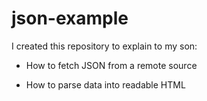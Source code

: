 # json-example

I created this repository to explain to my son:

- How to fetch JSON from a remote source

- How to parse data into readable HTML
